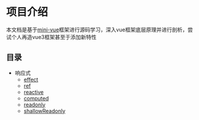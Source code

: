 # 项目介绍

本文档是基于[mini-vue](https://github.com/cuixiaorui/mini-vue)框架进行源码学习，深入vue框架底层原理并进行剖析，尝试个人再造vue3框架甚至于添加新特性

## 目录

- 响应式
  - [effect](/reactive/effect.md)
  - [ref](/reactive/ref.md)
  - [reactive](/reactive/reactive.md)
  - [computed](/reactive/computed.md)
  - [readonly](/reactive/readonly.md)
  - [shallowReadonly](/reactive/shallowReadonly.md)